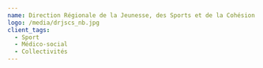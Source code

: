 ```yaml
---
name: Direction Régionale de la Jeunesse, des Sports et de la Cohésion Sociale
logo: /media/drjscs_nb.jpg
client_tags:
  - Sport
  - Médico-social
  - Collectivités
---
```

